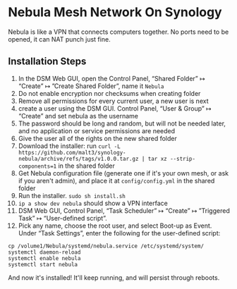 # Nebula Mesh Network On Synology

Nebula is like a VPN that connects computers together. No ports need to be opened, it can NAT punch just fine.

## Installation Steps

1. In the DSM Web GUI, open the Control Panel, “Shared Folder” ↦ “Create” ↦ ”Create Shared Folder”, name it `Nebula` 
2. Do not enable encryption nor checksums when creating folder
3. Remove all permissions for every current user, a new user is next
4. create a user using the DSM GUI. Control Panel, “User & Group” ↦ “Create” and set nebula as the username 
5. The password should be long and random, but will not be needed later, and no application or service permissions are needed
6. Give the user all of the rights on the new shared folder
7. Download the installer: run `curl -L https://github.com/malt3/synology-nebula/archive/refs/tags/v1.0.0.tar.gz | tar xz --strip-components=1` in the shared folder
8. Get Nebula configuration file (generate one if it's your own mesh, or ask if you aren't admin), and place it at `config/config.yml` in the shared folder
9. Run the installer. `sudo sh install.sh`
10. `ip a show dev nebula` should show a VPN interface
11. DSM Web GUI, Control Panel, “Task Scheduler” ↦ “Create” ↦ ”Triggered Task” ↦ “User-defined script”. 
12. Pick any name, choose the root user, and select Boot-up as Event. Under “Task Settings”, enter the following for the user-defined script:

```
cp /volume1/Nebula/systemd/nebula.service /etc/systemd/system/
systemctl daemon-reload
systemctl enable nebula
systemctl start nebula
```

And now it's installed! It'll keep running, and will persist through reboots.
